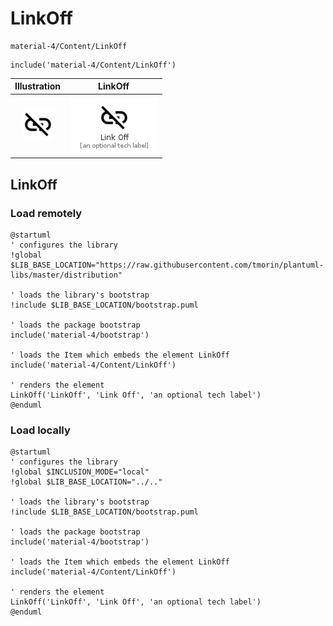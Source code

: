 # LinkOff


```text
material-4/Content/LinkOff
```

```text
include('material-4/Content/LinkOff')
```



| Illustration | LinkOff |
| :---: | :---: |
| ![illustration for Illustration](../../material-4/Content/LinkOff.png) | ![illustration for LinkOff](../../material-4/Content/LinkOff.Local.png) |




## LinkOff

### Load remotely
```plantuml
@startuml
' configures the library
!global $LIB_BASE_LOCATION="https://raw.githubusercontent.com/tmorin/plantuml-libs/master/distribution"

' loads the library's bootstrap
!include $LIB_BASE_LOCATION/bootstrap.puml

' loads the package bootstrap
include('material-4/bootstrap')

' loads the Item which embeds the element LinkOff
include('material-4/Content/LinkOff')

' renders the element
LinkOff('LinkOff', 'Link Off', 'an optional tech label')
@enduml
```

### Load locally
```plantuml
@startuml
' configures the library
!global $INCLUSION_MODE="local"
!global $LIB_BASE_LOCATION="../.."

' loads the library's bootstrap
!include $LIB_BASE_LOCATION/bootstrap.puml

' loads the package bootstrap
include('material-4/bootstrap')

' loads the Item which embeds the element LinkOff
include('material-4/Content/LinkOff')

' renders the element
LinkOff('LinkOff', 'Link Off', 'an optional tech label')
@enduml
```

